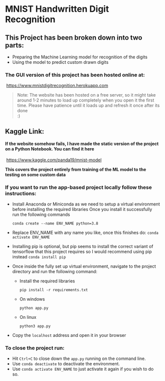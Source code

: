 # MNIST Handwritten Digit Recognition

## This Project has been broken down into two parts:
 - Preparing the Machine Learning model for recognition of the digits
 - Using the model to predict custom drawn digits

### The GUI version of this project has been hosted online at:
​	https://www.mnistdigitrecognition.herokuapp.com 

> Note: The website has been hosted on a free server, so it might take around 1-2 minutes to load up
> completely when you open it the first time. Please have patience until it loads up and refresh it once after its done  
> :) 


## Kaggle Link:
#### If the website somehow fails, I have made the static version of the project on a Python Notebook. You can find it here 

​	https://www.kaggle.com/panda19/mnist-model

**This covers the project entirely from training of the ML model to the testing on some custom data**



### If you want to run the app-based project locally follow these instructions:

- Install Anaconda or Miniconda as we need to setup a virtual environment before installing the required libraries 
  Once you install it successfully run the following commands 
  
  `conda create --name ENV_NAME python=3.8` 
  
 - Replace ENV_NAME with any name you like, once this finishes do: 
   `conda activate ENV_NAME` 
   
 - Installing pip is optional, but pip seems to install the correct variant of tensorflow that this project requires so I would recommend using pip instead 
`conda install pip`  

 - Once inside the fully set up virtual environment, navigate to the project directory and run the following command:  

    - Install the required libraries  

       `pip install -r requirements.txt`

    - On windows  

        `python app.py`

    - On linux  

       `python3 app.py`  

  - Copy the `localhost` address and open it in your browser

### To close the project run: 
  - Hit `Ctrl+C` to close down the `app.py` running on the command line.
  - Use `conda deactivate` to deactivate the environment.
  - Use `conda activate ENV_NAME` to just activate it again if you wish to do so.